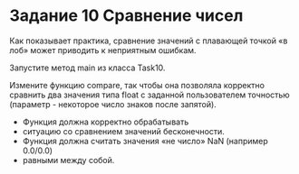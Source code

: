 # Задание 10 Сравнение чисел

Как показывает практика, сравнение значений с плавающей точкой 
«в лоб» может приводить к неприятным ошибкам.

Запустите метод main из класса Task10.

Измените функцию compare, так чтобы она 
позволяла корректно сравнить два значения типа float с заданной 
пользователем точностью (параметр - некоторое число знаков после запятой).
* Функция должна корректно обрабатывать 
* ситуацию со сравнением значений бесконечности.
* Функция должна считать значения «не число» NaN (например 0.0/0.0) 
* равными между собой.

